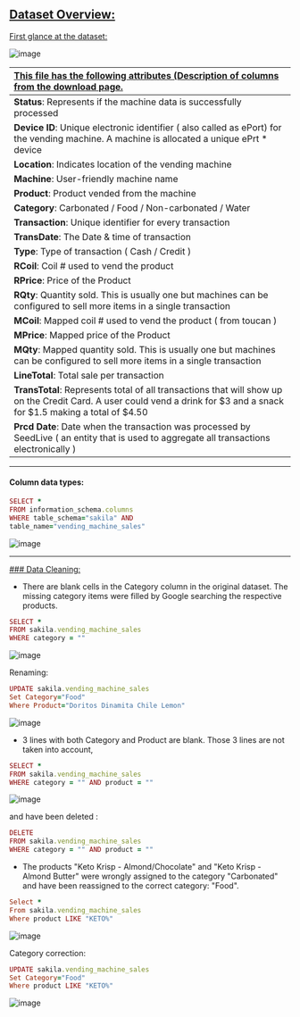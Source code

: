 ## <ins>Dataset Overview:</ins>

<ins>First glance at the dataset:</ins>


![image](https://user-images.githubusercontent.com/69303154/207075567-f4e4273e-f9ab-4737-a8a2-8d1c8c29f30b.png)


|<ins>This file has the following attributes (Description of columns from the download page.|
|:-----------------------------------|
|**Status**: Represents if the machine data is successfully processed|
|**Device ID**: Unique electronic identifier ( also called as ePort) for the vending machine. A machine is allocated a unique ePrt * device|
|**Location**: Indicates location of the vending machine|
|**Machine**: User-friendly machine name|
|**Product**: Product vended from the machine|
|**Category**: Carbonated / Food / Non-carbonated / Water|
|**Transaction**: Unique identifier for every transaction|
|**TransDate**: The Date & time of transaction|
|**Type**: Type of transaction ( Cash / Credit )|
|**RCoil**: Coil # used to vend the product|
|**RPrice**: Price of the Product|
|**RQty**: Quantity sold. This is usually one but machines can be configured to sell more items in a single transaction|
|**MCoil**: Mapped coil # used to vend the product ( from toucan )|
|**MPrice**: Mapped price of the Product|
|**MQty**: Mapped quantity sold. This is usually one but machines can be configured to sell more items in a single transaction|
|**LineTotal**: Total sale per transaction|
|**TransTotal**: Represents total of all transactions that will show up on the Credit Card. A user could vend a drink for $3 and a snack for $1.5 making a total of $4.50|
|**Prcd Date**: Date when the transaction was processed by SeedLive ( an entity that is used to aggregate all transactions electronically )|

 ---
  
#### </ins>Column data types:</ins>

```ruby
SELECT *
FROM information_schema.columns
WHERE table_schema="sakila" AND
table_name="vending_machine_sales"
```
![image](https://user-images.githubusercontent.com/69303154/207077261-2969ec43-ecbc-49e9-84df-f7952ff6dc1d.png)

---

<ins>### Data Cleaning:</ins>

- There are blank cells in the Category column in the original dataset. The missing category items were filled by Google searching the respective products. 

```ruby
SELECT *
FROM sakila.vending_machine_sales
WHERE category = "" 
```
![image](https://user-images.githubusercontent.com/69303154/207079961-189c125f-21c3-407f-bf01-cda6f021c5c8.png)

Renaming:
```ruby
UPDATE sakila.vending_machine_sales 
Set Category="Food"
Where Product="Doritos Dinamita Chile Lemon"
```
![image](https://user-images.githubusercontent.com/69303154/207081402-1d73a5df-c1ab-4f5c-89f7-78a00675893a.png)


- 3 lines with both Category and Product are blank. Those 3 lines are not taken into account,

```ruby
SELECT *
FROM sakila.vending_machine_sales
WHERE category = "" AND product = ""
```
![image](https://user-images.githubusercontent.com/69303154/207078307-42b0a7ca-a70a-4599-8a8c-2fff24718d04.png)

and have been deleted : 

```ruby
DELETE
FROM sakila.vending_machine_sales
WHERE category = "" AND product = ""
```
- The products "Keto Krisp - Almond/Chocolate" and "Keto Krisp - Almond Butter" were wrongly assigned to the category "Carbonated" and have been reassigned to the correct category: "Food". 

```ruby
Select *
From sakila.vending_machine_sales
Where product LIKE "KETO%"
```
![image](https://user-images.githubusercontent.com/69303154/207094754-d98a2585-b11f-43f5-8d06-3dd4a90cf8fe.png)


Category correction:
```ruby
UPDATE sakila.vending_machine_sales 
Set Category="Food"
Where product LIKE "KETO%"
```
![image](https://user-images.githubusercontent.com/69303154/207093493-b01d3db4-e68a-4858-a7c4-469c868fc830.png)

